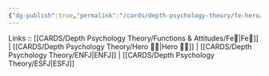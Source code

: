 ```yaml
---
{"dg-publish":true,"permalink":"/cards/depth-psychology-theory/fe-hero/","noteIcon":"","created":"2023-01-05T12:05:26.818+01:00","updated":"2023-04-18T12:42:18.892+02:00"}
---
```


Links :: [[CARDS/Depth Psychology Theory/Functions & Attitudes/Fe💉\|Fe💉]] | [[CARDS/Depth Psychology Theory/Hero 🦸‍♂️\|Hero 🦸‍♂️]] | [[CARDS/Depth Psychology Theory/ENFJ\|ENFJ]] | [[CARDS/Depth Psychology Theory/ESFJ\|ESFJ]]
